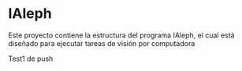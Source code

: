 # IAleph
Este proyecto contiene la estructura del programa IAleph, el cual está diseñado para ejecutar tareas de visión por computadora

Test1 de push
